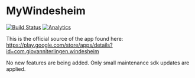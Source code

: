 MyWindesheim 
============
[![Build Status](https://travis-ci.org/gi097/MyWindesheim.svg?branch=master)](https://travis-ci.org/gi097/MyWindesheim)
[![Analytics](https://www.openhub.net/p/MyWindesheim/widgets/project_thin_badge.gif)](https://www.openhub.net/p/MyWindesheim)

This is the official source of the app found here: https://play.google.com/store/apps/details?id=com.giovanniterlingen.windesheim

No new features are being added. Only small maintenance sdk updates are applied.
